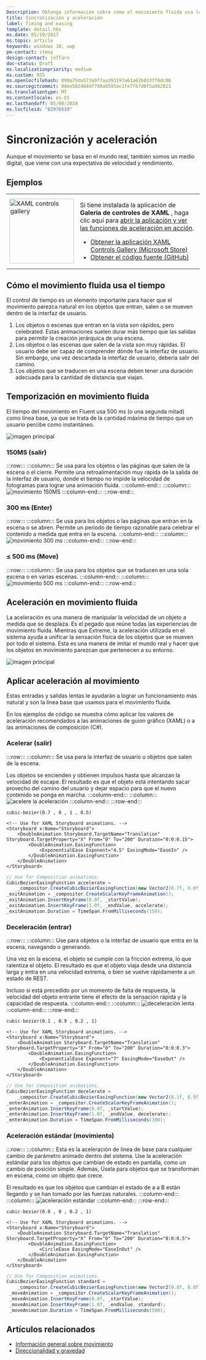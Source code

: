 ```yaml
---
Description: Obtenga información sobre cómo el movimiento fluida usa las funciones de tiempo y de aceleración.
title: Sincronización y aceleración
label: Timing and easing
template: detail.hbs
ms.date: 05/19/2017
ms.topic: article
keywords: windows 10, uwp
pm-contact: stmoy
design-contact: jeffarn
doc-status: Draft
ms.localizationpriority: medium
ms.custom: RS5
ms.openlocfilehash: 098a75da573a977aa393197a61a62b0337f0dc06
ms.sourcegitcommit: 0dee502484df798a0595ac1fe7fb7d0f5a982821
ms.translationtype: MT
ms.contentlocale: es-ES
ms.lasthandoff: 05/08/2020
ms.locfileid: "82970510"
---
```

# <a name="timing-and-easing"></a>Sincronización y aceleración

Aunque el movimiento se basa en el mundo real, también somos un medio digital, que viene con una expectativa de velocidad y rendimiento.

## <a name="examples"></a>Ejemplos

<table>
<tr>
<td><img src="images/xaml-controls-gallery-app-icon.png" alt="XAML controls gallery" width="168"></img></td>
<td>
    <p>Si tiene instalada la aplicación de <strong style="font-weight: semi-bold">Galería de controles de XAML</strong> , haga clic aquí para <a href="xamlcontrolsgallery:/item/EasingFunction">abrir la aplicación y ver las funciones de aceleración en acción</a>.</p>
    <ul>
    <li><a href="https://www.microsoft.com/store/productId/9MSVH128X2ZT">Obtener la aplicación XAML Controls Gallery (Microsoft Store)</a></li>
    <li><a href="https://github.com/Microsoft/Xaml-Controls-Gallery">Obtener el código fuente (GitHub)</a></li>
    </ul>
</td>
</tr>
</table>

## <a name="how-fluent-motion-uses-time"></a>Cómo el movimiento fluida usa el tiempo

El control de tiempo es un elemento importante para hacer que el movimiento parezca natural en los objetos que entran, salen o se mueven dentro de la interfaz de usuario.

1. Los objetos o escenas que entran en la vista son rápidos, pero celebrated. Estas animaciones suelen durar más tiempo que las salidas para permitir la creación jerárquica de una escena.
1. Los objetos o las escenas que salen de la vista son muy rápidas. El usuario debe ser capaz de comprender dónde fue la interfaz de usuario. Sin embargo, una vez descartada la interfaz de usuario, debería salir del camino.
1. Los objetos que se traducen en una escena deben tener una duración adecuada para la cantidad de distancia que viajan.

## <a name="timing-in-fluent-motion"></a>Temporización en movimiento fluida

El tiempo del movimiento en Fluent usa 500 ms (o una segunda mitad) como línea base, ya que se trata de la cantidad máxima de tiempo que un usuario percibe como instantáneo.

![imagen principal](images/time.gif)

### <a name="150ms-exit"></a>**150MS** (salir)

:::row:::
    :::column:::
Se usa para los objetos o las páginas que salen de la escena o el cierre.
Permite una retroalimentación muy rápida de la salida de la interfaz de usuario, donde el tiempo no impide la velocidad de fotogramas para lograr una animación fluida.
    :::column-end:::
    :::column:::
        ![movimiento 150MS](images/150msAlt.gif)
    :::column-end:::
:::row-end:::

### <a name="300ms-enter"></a>**300 ms** (Enter)

:::row:::
    :::column:::
Se usa para los objetos o las páginas que entran en la escena o se abren.
Permite un período de tiempo razonable para celebrar el contenido a medida que entra en la escena.
    :::column-end:::
    :::column:::
        ![movimiento 300 ms](images/300ms.gif)
    :::column-end:::
:::row-end:::

### <a name="500ms-move"></a>**≤ 500 ms** (Move)

:::row:::
    :::column:::
Se usa para los objetos que se traducen en una sola escena o en varias escenas. 
    :::column-end:::
    :::column:::
        ![movimiento 500 ms](images/500ms.gif)
    :::column-end:::
:::row-end:::

## <a name="easing-in-fluent-motion"></a>Aceleración en movimiento fluida

La aceleración es una manera de manipular la velocidad de un objeto a medida que se desplaza. Es el pegado que reúne todas las experiencias de movimiento fluida. Mientras que Extreme, la aceleración utilizada en el sistema ayuda a unificar la sensación física de los objetos que se mueven por todo el sistema. Esta es una manera de imitar el mundo real y hacer que los objetos en movimiento parezcan que pertenecen a su entorno.

![imagen principal](images/easing.gif)

## <a name="apply-easing-to-motion"></a>Aplicar aceleración al movimiento

Estas entradas y salidas lentas le ayudarán a lograr un funcionamiento más natural y son la línea base que usamos para el movimiento fluida.

En los ejemplos de código se muestra cómo aplicar los valores de aceleración recomendados a las animaciones de guion gráfico (XAML) o a las animaciones de composición (C#).

### <a name="accelerate-exit"></a>**Acelerar** (salir)

:::row:::
    :::column:::
Se usa para la interfaz de usuario u objetos que salen de la escena.

Los objetos se encienden y obtienen impulsos hasta que alcanzan la velocidad de escape.
El resultado es que el objeto está intentando sacar provecho del camino del usuario y dejar espacio para que el nuevo contenido se ponga en marcha.
    :::column-end:::
    :::column:::
        ![acelere la aceleración](images/accelEase.gif)
    :::column-end:::
:::row-end:::

```
cubic-bezier(0.7 , 0 , 1 , 0.5)
```

```xaml
<!-- Use for XAML Storyboard animations. -->
<Storyboard x:Name="Storyboard">
    <DoubleAnimation Storyboard.TargetName="Translation" Storyboard.TargetProperty="X" From="0" To="200" Duration="0:0:0.15">
        <DoubleAnimation.EasingFunction>
            <ExponentialEase Exponent="4.5" EasingMode="EaseIn" />
        </DoubleAnimation.EasingFunction>
    </DoubleAnimation>
</Storyboard>
```

```csharp
// Use for Composition animations.
CubicBezierEasingFunction accelerate =
    _compositor.CreateCubicBezierEasingFunction(new Vector2(0.7f, 0.0f), new Vector2(1.0f, 0.5f));
_exitAnimation = _compositor.CreateScalarKeyFrameAnimation();
_exitAnimation.InsertKeyFrame(0.0f, _startValue);
_exitAnimation.InsertKeyFrame(1.0f, _endValue, accelerate);
_exitAnimation.Duration = TimeSpan.FromMilliseconds(150);
```

### <a name="decelerate-enter"></a>**Deceleración** (entrar)

:::row:::
    :::column:::
Use para objetos o la interfaz de usuario que entra en la escena, navegando o generando.

Una vez en la escena, el objeto se cumple con la fricción extrema, lo que ralentiza el objeto.
El resultado es que el objeto viaja desde una distancia larga y entra en una velocidad extrema, o bien se vuelve rápidamente a un estado de REST.

Incluso si está precedido por un momento de falta de respuesta, la velocidad del objeto entrante tiene el efecto de la sensación rápida y la capacidad de respuesta.
    :::column-end:::
    :::column:::
        ![deceleración lenta](images/decelEase.gif)
    :::column-end:::
:::row-end:::

```
cubic-bezier(0.1 , 0.9 , 0.2 , 1)
```

```xaml
<!-- Use for XAML Storyboard animations. -->
<Storyboard x:Name="Storyboard">
    <DoubleAnimation Storyboard.TargetName="Translation" Storyboard.TargetProperty="X" From="0" To="200" Duration="0:0:0.3">
        <DoubleAnimation.EasingFunction>
            <ExponentialEase Exponent="7" EasingMode="EaseOut" />
        </DoubleAnimation.EasingFunction>
    </DoubleAnimation>
</Storyboard>
```

```csharp
// Use for Composition animations.
CubicBezierEasingFunction decelerate =
    _compositor.CreateCubicBezierEasingFunction(new Vector2(0.1f, 0.9f), new Vector2(0.2f, 1.0f));
_enterAnimation = _compositor.CreateScalarKeyFrameAnimation();
_enterAnimation.InsertKeyFrame(0.0f, _startValue);
_enterAnimation.InsertKeyFrame(1.0f, _endValue, decelerate);
_enterAnimation.Duration = TimeSpan.FromMilliseconds(300);
```

### <a name="standard-easing-move"></a>**Aceleración estándar** (movimiento)

:::row:::
    :::column:::
Esta es la aceleración de línea de base para cualquier cambio de parámetro animado dentro del sistema.
Use la aceleración estándar para los objetos que cambian de estado en pantalla, como un cambio de posición simple. Además, Úsela para objetos que se transforman en escena, como un objeto que crece.

El resultado es que los objetos que cambian el estado de a a B están llegando y se han tomado por las fuerzas naturales.
    :::column-end:::
    :::column:::
        ![aceleración estándar](images/standardEase.gif)
    :::column-end:::
:::row-end:::

```
cubic-bezier(0.8 , 0 , 0.2 , 1)
```

```xaml
<!-- Use for XAML Storyboard animations. -->
<Storyboard x:Name="Storyboard">
    <DoubleAnimation Storyboard.TargetName="Translation" Storyboard.TargetProperty="X" From="0" To="200" Duration="0:0:0.5">
        <DoubleAnimation.EasingFunction>
            <CircleEase EasingMode="EaseInOut" />
        </DoubleAnimation.EasingFunction>
    </DoubleAnimation>
</Storyboard>
```

```csharp
// Use for Composition animations.
CubicBezierEasingFunction standard =
    _compositor.CreateCubicBezierEasingFunction(new Vector2(0.8f, 0.0f), new Vector2(0.2f, 1.0f));
 _moveAnimation = _compositor.CreateScalarKeyFrameAnimation();
 _moveAnimation.InsertKeyFrame(0.0f, _startValue);
 _moveAnimation.InsertKeyFrame(1.0f, _endValue, standard);
 _moveAnimation.Duration = TimeSpan.FromMilliseconds(500);
```

## <a name="related-articles"></a>Artículos relacionados

- [Información general sobre movimiento](index.md)
- [Direccionalidad y gravedad](directionality-and-gravity.md)
